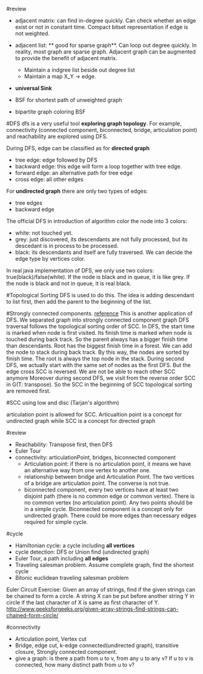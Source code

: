 #review

+ adjacent matrix: can find in-degree quickly. Can check whether an edge exist or not in constant time. Compact bitset representation if edge is not weighted.
+ adjacent list: ** good for sparse graph**. Can loop out degree quickly. 
In reality, most graph are sparse graph.  Adjacent graph can be augmented to provide the benefit of adjacent matrix. 
  + Maintain a indgree list beside out degree list
  + Maintain a map X_Y -> edge.
  
+ **universal Sink**
+ BSF for shortest path of unweighted graph
+ bipartite graph coloring BSF


#DFS
dfs is a very useful tool **exploring graph topology**. For example, connectivity (connected component, biconnected, bridge, articulation point) and reachability  are explored using DFS.

During DFS, edge can be classified as for **directed graph**
+ tree edge: edge followed by DFS
+ backward edge: this edge will form a loop together with tree edge.
+ forward edge: an alternative path for tree edge
+ cross edge: all other edges

For **undirected graph**
there are only two types of edges:
+ tree edges
+ backward edge

The official DFS in introduction of algorithm color the node into 3 colors: 
+ white: not touched yet.
+ grey: just discovered,  its descendants are not fully processed, but its descedant is in process to be processed.
+ black: its descendants and itself are fully traversed.
We can decide the edge type by vertices color.

In real java implementation of DFS, we only use two colors: true(black)/false(white). If the node is black and in queue, it is like grey. If the node is black and not in queue, it is real black.

#Topological Sorting
DFS is used to do this. The idea is adding descendant to list first, then add the parent to the beginning of the list.

#Strongly connected components.
[reference](http://www.geeksforgeeks.org/strongly-connected-components)
This is another application of DFS. We separated graph into strongly connected component graph
DFS traversal follows the topological sorting order of SCC.
In DFS, the start time is marked when node is first visited. Its finish time is marked when node is touched during back track. So the parent always has a bigger finish time than descendants. Root has the biggest finish time in a forest.
We can add the node to stack during back track. By this way, the nodes are sorted by finish time. The root is always the top node in the stack.
During second DFS, we actually start with the same set of nodes as the first DFS. But the edge cross SCC is reversed. We are not be able to reach other SCC anymore
Moreover during second DFS, we visit from the reverse order SCC in G(T: transpose). So the SCC in the beginning of SCC topological sorting are removed first.


#SCC using low and disc (Tarjan's algorithm)

articulation point is allowed for SCC. Articualtion point is a concept for undirected graph while SCC is a concept for directed graph


#review
+ Reachability: Transpose first, then DFS
+ Euler Tour
+ connectivity: articulationPoint, bridges, biconnected component
  + Articulation point: if there is no articulation point, it means we have an alternative way from one vertex to another one.
  + relationship between bridge and Articulation Point. The two vertices of a bridge are articulation point. The converse is not true.
  + biconnected component, every two vertices have at least two disjoint path (there is no common edge or common vertex). There is no common vertex (no articulation point). Any two points should be in a simple cycle.  Biconnected component is a concept only for undirected graph. There could be more edges than necessary edges required for simple cycle.
  
  
#cycle
+ Hamiltonian cycle: a cycle including **all vertices**
+ cycle detection: DFS or Union find (undirected graph)
+ Euler Tour, a path including **all edges**
+ Traveling salesman problem. Assume complete graph, find the shortest cycle
+ Bitonic euclidean traveling salesman problem

Euler Circuit Exercise: 
Given an array of strings, find if the given strings can be chained to form a circle. A string X can be put before another string Y in circle if the last character of X is same as first character of Y.
http://www.geeksforgeeks.org/given-array-strings-find-strings-can-chained-form-circle/




#connectivity
+ Articulation point, Vertex cut  
+ Bridge, edge cut, k-edge connected(undirected graph), transitive closure, Strongly connected component.
+ give a graph: is there a path from u to v, from any u to any v? If u to v is connected, how many distinct path from u to v?




